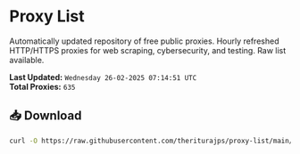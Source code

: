 # Proxy List

Automatically updated repository of free public proxies. Hourly refreshed HTTP/HTTPS proxies for web scraping, cybersecurity, and testing. Raw list available.

**Last Updated:** `Wednesday 26-02-2025 07:14:51 UTC`  
**Total Proxies:** `635`

## 📥 Download
```bash
curl -O https://raw.githubusercontent.com/theriturajps/proxy-list/main/proxies.txt
